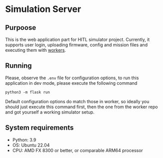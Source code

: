 # Simulation Server

## Purpoose
This is the web application part for HITL simulator project. Currently, it supports
user login, uploading firmware, config and mission files and executing them with [workers](https://github.com/ZilantRobotics/sim_worker).

## Running
Please, observe the `.env` file for configuration options, to run this application in dev
mode, please execute the following command

`python3 -m flask run`

Default configuration options do match those in worker, so ideally you should just execute this command first,
then the one from the worker repo and got yourself a working simulator setup.

## System requirements
* Python: 3.9
* OS: Ubuntu 22.04
* CPU: AMD FX 8300 or better, or comparable ARM64 processor


